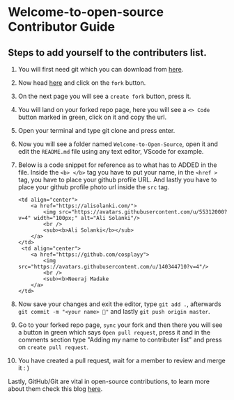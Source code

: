 # Welcome-to-open-source Contributor Guide

## Steps to add yourself to the contributers list.

1) You will first need git which you can download from [here](https://git-scm.com/downloads).

2) Now head [here](https://github.com/alisolanki/Welcome-to-Open-Source) and click on the `fork` button.

3) On the next page you will see a `create fork` button, press it.

4) You will land on your forked repo page, here you will see a `<> Code` button marked in green, click on it and copy the url.

5) Open your terminal and type git clone <url you copied> and press enter.

6) Now you will see a folder named `Welcome-to-Open-Source`, open it and edit the `README.md` file using any text editor, VScode for example.

7) Below is a code snippet for reference as to what has to ADDED in the file. Inside the `<b> </b>` tag you have to put your name, in the `<href >` tag, you have to place your github profile URL. And lastly you have to place your github profile photo url inside the `src` tag.

    ```
    <td align="center">
        <a href="https://alisolanki.com/">
            <img src="https://avatars.githubusercontent.com/u/55312000?v=4" width="100px;" alt="Ali Solanki"/>
            <br />
            <sub><b>Ali Solanki</b></sub>
        </a>
    </td>
     <td align="center">
        <a href="https://github.com/cosplayy">
            <img src="https://avatars.githubusercontent.com/u/140344710?v=4"/>
            <br />
            <sub><b>Neeraj Madake
        </a>
    </td>
    ```

8) Now save your changes and exit the editor, type `git add .`, afterwards `git commit -m "<your name> 🍉"` and lastly `git push origin master`.

9) Go to your forked repo page, `sync` your fork and then there you will see a button in green which says `Open pull request`, press it and in the comments section type "Adding my name to contributer list" and press on `create pull request`.

10) You have created a pull request, wait for a member to review and merge it : )

Lastly, GitHub/Git are vital in open-source contributions, to learn more about them check this blog [here](https://dragon2002.hashnode.dev/git-and-github-must-know-guide#heading-setting-up-github).

